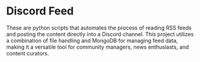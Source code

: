 # Discord Feed

These are python scripts that automates the process of reading RSS feeds and posting the content directly into a Discord channel. This project utilizes a combination of file handling and MongoDB for managing feed data, making it a versatile tool for community managers, news enthusiasts, and content curators.
